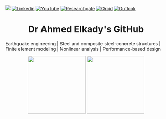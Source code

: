 ![](https://komarev.com/ghpvc/?username=amaelkady&style=flat)
[![Linkedin](https://img.shields.io/badge/Linkedin-blue?style=flat&logo=Linkedin&logoColor=white)](https://www.linkedin.com/in/ahmed-elkady-00220377/)
[![YouTube](https://img.shields.io/badge/YouTube-red?style=flat&logo=youtube&logoColor=white)](https://www.youtube.com/channel/UCym3FzHmwqn7r88xqB43lxw)
[![Researchgate](https://img.shields.io/badge/Researchgate-green?style=flat&labelColor=green&logo=researchgate&logoColor=white)](https://www.researchgate.net/profile/Ahmed-Elkady-20)
[![Orcid](https://img.shields.io/badge/Orcid-white?style=flat&labelColor=white&logo=orcid&logoColor=green)](https://orcid.org/0000-0002-1214-6379)
[![Outlook](https://img.shields.io/badge/Email-blue?style=flat&logo=Email&logoColor=black)](mailto:a.elkady@soton.ac.uk)

 <h1 style="text-align: center;">Dr Ahmed Elkady's GitHub</h1>

Earthquake engineering | Steel and composite steel-concrete structures | Finite element modeling | Nonlinear analysis | Performance-based design
    
<p style="text-align: center;>
<a href="https://github.com/amaelkady">
  <img height="180em" src = "https://github-readme-stats-sigma-five.vercel.app/api/top-langs/?username=amaelkady&theme=buefy&layout=compact&title_color=ffffff&bg_color=151515&text_color=FFFEFE">
 <img height="180em" src="https://github-readme-stats-sigma-five.vercel.app/api?username=amaelkady&&show_icons=true&title_color=ffffff&icon_color=ffdc40&text_color=ffffff&bg_color=151515">
</a>
</p>

<br>
